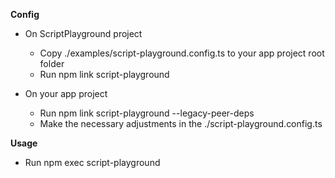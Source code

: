 
**Config**
* On ScriptPlayground project
  - Copy ./examples/script-playground.config.ts to your app project root folder 
  - Run npm link script-playground

* On your app project
  - Run npm link script-playground --legacy-peer-deps
  - Make the necessary adjustments in the ./script-playground.config.ts

**Usage**
  * Run npm exec script-playground
